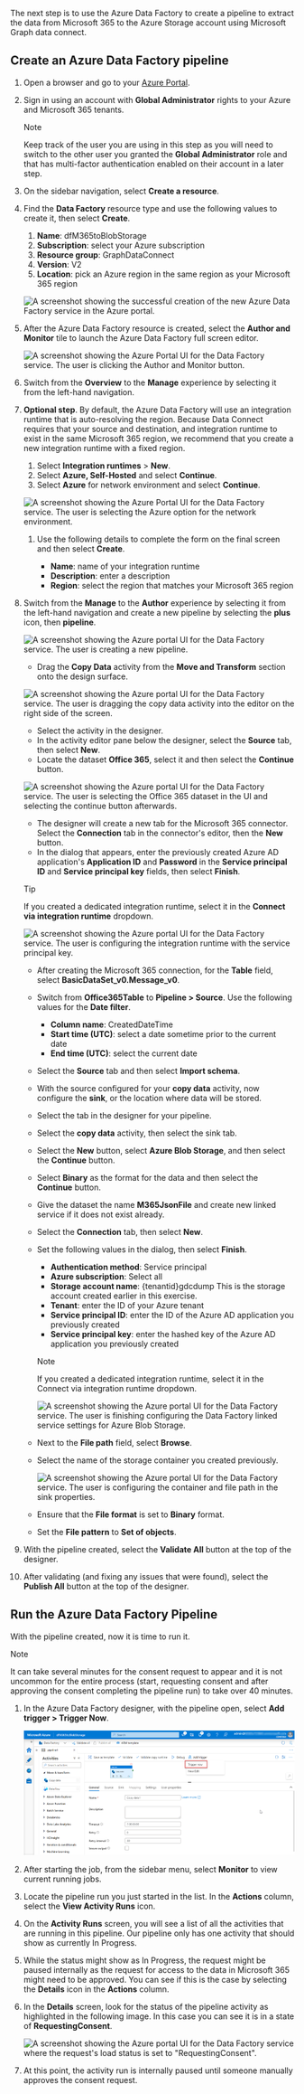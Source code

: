 <!-- markdownlint-disable MD002 MD041 -->

The next step is to use the Azure Data Factory to create a pipeline to extract the data from Microsoft 365 to the Azure Storage account using Microsoft Graph data connect.

## Create an Azure Data Factory pipeline

1. Open a browser and go to your [Azure Portal](https://portal.azure.com/).

1. Sign in using an account with **Global Administrator** rights to your Azure and Microsoft 365 tenants.

    > [!NOTE]
    > Keep track of the user you are using in this step as you will need to switch to the other user you granted the **Global Administrator** role and that has multi-factor authentication enabled on their account in a later step.

1. On the sidebar navigation, select **Create a resource**.

1. Find the **Data Factory** resource type and use the following values to create it, then select **Create**.

    1. **Name**: dfM365toBlobStorage
    2. **Subscription**: select your Azure subscription
    3. **Resource group**: GraphDataConnect
    4. **Version**: V2
    5. **Location**: pick an Azure region in the same region as your Microsoft 365 region

    ![A screenshot showing the successful creation of the new Azure Data Factory service in the Azure portal.](images/data-connect-adf-create.png)

1. After the Azure Data Factory resource is created, select the **Author and Monitor** tile to launch the Azure Data Factory full screen editor.

    ![A screenshot showing the Azure Portal UI for the Data Factory service. The user is clicking the Author and Monitor button.](images/data-connect-adf-auth-and-mon.png)

1. Switch from the **Overview** to the **Manage** experience by selecting it from the left-hand navigation.

1. **Optional step**. By default, the Azure Data Factory will use an integration runtime that is auto-resolving the region. Because Data Connect requires that your source and destination, and integration runtime to exist in the same Microsoft 365 region, we recommend that you create a new integration runtime with a fixed region.

    1. Select **Integration runtimes** > **New**.
    1. Select **Azure, Self-Hosted** and select **Continue**.
    1. Select **Azure** for network environment and select **Continue**.

    ![A screenshot showing the Azure Portal UI for the Data Factory service. The user is selecting the Azure option for the network environment.](images/data-connect-adf-network.png)

    1. Use the following details to complete the form on the final screen and then select **Create**.

        - **Name**: name of your integration runtime
        - **Description**: enter a description
        - **Region**: select the region that matches your Microsoft 365 region

1. Switch from the **Manage** to the **Author** experience by selecting it from the left-hand navigation and create a new pipeline by selecting the **plus** icon, then **pipeline**.

    ![A screenshot showing the Azure portal UI for the Data Factory service. The user is creating a new pipeline.](images/data-connect-adf-pipeline-create.png)

    - Drag the **Copy Data** activity from the **Move and Transform** section onto the design surface.

    ![A screenshot showing the Azure portal UI for the Data Factory service. The user is dragging the copy data activity into the editor on the right side of the screen.](images/data-connect-adf-pipeline-copy-data.png)

    - Select the activity in the designer.
    - In the activity editor pane below the designer, select the **Source** tab, then select **New**.
    - Locate the dataset **Office 365**, select it and then select the **Continue** button.

    ![A screenshot showing the Azure portal UI for the Data Factory service. The user is selecting the Office 365 dataset in the UI and selecting the continue button afterwards.](images/data-connect-adf-pipeline-dataset.png)

    - The designer will create a new tab for the Microsoft 365 connector. Select the **Connection** tab in the connector's editor, then the **New** button.
    - In the dialog that appears, enter the previously created Azure AD application's **Application ID** and **Password** in the **Service principal ID** and **Service principal key** fields, then select **Finish**.

    > [!TIP]
    > If you created a dedicated integration runtime, select it in the **Connect via integration runtime** dropdown.

    ![A screenshot showing the Azure portal UI for the Data Factory service. The user is configuring the integration runtime with the service principal key.](images/data-connect-adf-linked-service.png)

    - After creating the Microsoft 365 connection, for the **Table** field, select **BasicDataSet_v0.Message_v0**.
    - Switch from **Office365Table** to **Pipeline > Source**. Use the following values for the **Date filter**.

        - **Column name**: CreatedDateTime
        - **Start time (UTC)**: select a date sometime prior to the current date
        - **End time (UTC)**: select the current date

    - Select the **Source** tab and then select **Import schema**.
    - With the source configured for your **copy data** activity, now configure the **sink**, or the location where data will be stored.
    - Select the tab in the designer for your pipeline.
    - Select the **copy data** activity, then select the sink tab.
    - Select the **New** button, select **Azure Blob Storage**, and then select the **Continue** button.
    - Select **Binary** as the format for the data and then select the **Continue** button.
    - Give the dataset the name **M365JsonFile** and create new linked service if it does not exist already.
    - Select the **Connection** tab, then select **New**.
    - Set the following values in the dialog, then select **Finish**.

        - **Authentication method**: Service principal
        - **Azure subscription**: Select all
        - **Storage account name**: {tenantid}gdcdump
        This is the storage account created earlier in this exercise.
        - **Tenant**: enter the ID of your Azure tenant
        - **Service principal ID**: enter the ID of the Azure AD application you previously created
        - **Service principal key**: enter the hashed key of the Azure AD application you previously created

        > [!NOTE]
        > If you created a dedicated integration runtime, select it in the Connect via integration runtime dropdown.

        ![A screenshot showing the Azure portal UI for the Data Factory service. The user is finishing configuring the Data Factory linked service settings for Azure Blob Storage.](images/data-connect-adf-ls-config.png)

    - Next to the **File path** field, select **Browse**.
    - Select the name of the storage container you created previously.

      ![A screenshot showing the Azure portal UI for the Data Factory service. The user is configuring the container and file path in the sink properties.](images/data-connect-adf-sa-fp-config.png)

    - Ensure that the **File format** is set to **Binary** format.
    - Set the **File pattern** to **Set of objects**.

1. With the pipeline created, select the **Validate All** button at the top of the designer.

1. After validating (and fixing any issues that were found), select the **Publish All** button at the top of the designer.

## Run the Azure Data Factory Pipeline

With the pipeline created, now it is time to run it.

> [!NOTE]
> It can take several minutes for the consent request to appear and it is not uncommon for the entire process (start, requesting consent and after approving the consent completing the pipeline run) to take over 40 minutes.

1. In the Azure Data Factory designer, with the pipeline open, select **Add trigger > Trigger Now**.

    ![A screenshot showing the Azure portal UI for the Data Factory service to show how to activate a trigger in the pipeline.](images/data-connect-adf-run-trigger.png)

1. After starting the job, from the sidebar menu, select **Monitor** to view current running jobs.

1. Locate the pipeline run you just started in the list. In the **Actions** column, select the **View Activity Runs** icon.

1. On the **Activity Runs** screen, you will see a list of all the activities that are running in this pipeline. Our pipeline only has one activity that should show as currently In Progress.

1. While the status might show as In Progress, the request might be paused internally as the request for access to the data in Microsoft 365 might need to be approved. You can see if this is the case by selecting the **Details** icon in the **Actions** column.

1. In the **Details** screen, look for the status of the pipeline activity as highlighted in the following image. In this case you can see it is in a state of **RequestingConsent**.

    ![A screenshot showing the Azure portal UI for the Data Factory service where the request's load status is set to "RequestingConsent".](images/data-connect-adf-wait-for-approval.png)

1. At this point, the activity run is internally paused until someone manually approves the consent request.
